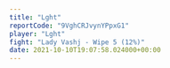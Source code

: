 ```yaml
---
title: "Lght"
reportCode: "9VghCRJvynYPpxG1"
player: "Lght"
fight: "Lady Vashj - Wipe 5 (12%)"
date: 2021-10-10T19:07:58.024000+00:00
---
```

